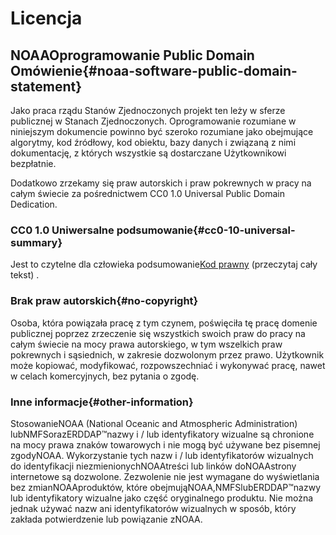 # Licencja

## NOAAOprogramowanie Public Domain Omówienie{#noaa-software-public-domain-statement} 

Jako praca rządu Stanów Zjednoczonych projekt ten leży w sferze publicznej w Stanach Zjednoczonych. Oprogramowanie rozumiane w niniejszym dokumencie powinno być szeroko rozumiane jako obejmujące algorytmy, kod źródłowy, kod obiektu, bazy danych i związaną z nimi dokumentację, z których wszystkie są dostarczane Użytkownikowi bezpłatnie.

Dodatkowo zrzekamy się praw autorskich i praw pokrewnych w pracy na całym świecie za pośrednictwem CC0 1.0 Universal Public Domain Dedication.

### CC0 1.0 Uniwersalne podsumowanie{#cc0-10-universal-summary} 

Jest to czytelne dla człowieka podsumowanie[Kod prawny](https://github.com/ERDDAP/erddap/blob/main/LICENSE)  (przeczytaj cały tekst) .

### Brak praw autorskich{#no-copyright} 

Osoba, która powiązała pracę z tym czynem, poświęciła tę pracę domenie publicznej poprzez zrzeczenie się wszystkich swoich praw do pracy na całym świecie na mocy prawa autorskiego, w tym wszelkich praw pokrewnych i sąsiednich, w zakresie dozwolonym przez prawo. Użytkownik może kopiować, modyfikować, rozpowszechniać i wykonywać pracę, nawet w celach komercyjnych, bez pytania o zgodę.

### Inne informacje{#other-information} 

StosowanieNOAA  (National Oceanic and Atmospheric Administration) lubNMFSorazERDDAP™nazwy i / lub identyfikatory wizualne są chronione na mocy prawa znaków towarowych i nie mogą być używane bez pisemnej zgodyNOAA. Wykorzystanie tych nazw i / lub identyfikatorów wizualnych do identyfikacji niezmienionychNOAAtreści lub linków doNOAAstrony internetowe są dozwolone. Zezwolenie nie jest wymagane do wyświetlania bez zmianNOAAproduktów, które obejmująNOAA,NMFSlubERDDAP™nazwy lub identyfikatory wizualne jako część oryginalnego produktu. Nie można jednak używać nazw ani identyfikatorów wizualnych w sposób, który zakłada potwierdzenie lub powiązanie zNOAA.
